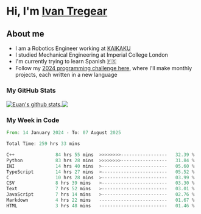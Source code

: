 # Hi, I'm [Ivan Tregear](https://www.linkedin.com/in/ivantregear/)

## About me

* I am a Robotics Engineer working at [KAIKAKU](https://github.com/KAIKAKU-AI)
* I studied Mechanical Engineering at Imperial College London
* I'm currently trying to learn Spanish :es:
* Follow my [2024 programming challenge here](https://github.com/ITregear?tab=repositories), where I'll make monthly projects, each written in a new language


### My GitHub Stats

<a href="#my-github-stats">
  <img align="center" src="https://github-readme-stats.vercel.app/api?username=itregear&count_private=true&show_icons=true&include_all_commits=true&theme=material-palenight" alt="Euan's github stats" />
</a>

<a href="#my-github-stats">
  <img align="center" src="https://github-readme-stats.vercel.app/api/top-langs/?username=itregear&layout=compact&theme=material-palenight" />
</a>

### My Week in Code
<!--START_SECTION:waka-->

```rust
From: 14 January 2024 - To: 07 August 2025

Total Time: 259 hrs 33 mins

C++               84 hrs 55 mins  >>>>>>>>-----------------   32.39 %
Python            83 hrs 28 mins  >>>>>>>>-----------------   31.84 %
INI               14 hrs 40 mins  >------------------------   05.60 %
TypeScript        14 hrs 27 mins  >------------------------   05.52 %
C                 10 hrs 28 mins  >------------------------   03.99 %
CSV               8 hrs 39 mins   >------------------------   03.30 %
Text              7 hrs 52 mins   >------------------------   03.01 %
JavaScript        7 hrs 14 mins   >------------------------   02.76 %
Markdown          4 hrs 22 mins   -------------------------   01.67 %
HTML              3 hrs 48 mins   -------------------------   01.46 %
```

<!--END_SECTION:waka-->
